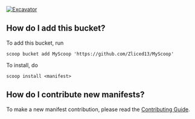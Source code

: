 [![Excavator](https://github.com/Zliced13/MyScoop/actions/workflows/excavator.yml/badge.svg)](https://github.com/Zliced13/MyScoop/actions/workflows/excavator.yml)

How do I add this bucket?
---------------------------------

To add this bucket, run
```
scoop bucket add MyScoop 'https://github.com/Zliced13/MyScoop'
```
To install, do
```
scoop install <manifest>
```

How do I contribute new manifests?
----------------------------------

To make a new manifest contribution, please read the [Contributing Guide](https://github.com/ScoopInstaller/.github/blob/main/.github/CONTRIBUTING.md).
